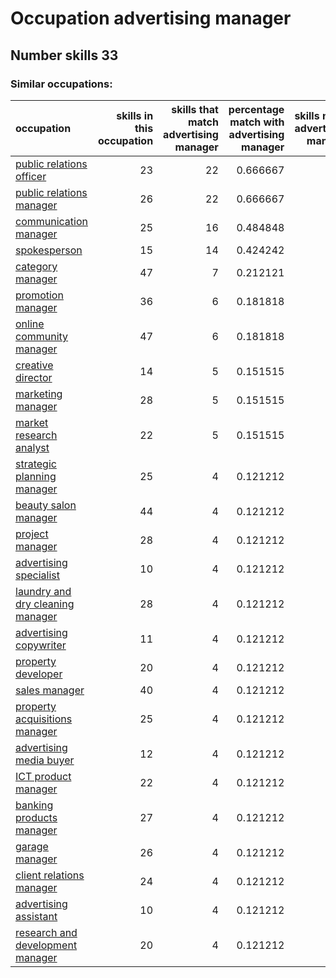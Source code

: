 # Occupation advertising manager
## Number skills 33
### Similar occupations:
| occupation                                                              |   skills in this occupation |   skills that match advertising manager |   percentage match with advertising manager |   skills not in advertising manager |
|:------------------------------------------------------------------------|----------------------------:|----------------------------------------:|--------------------------------------------:|------------------------------------:|
| [public relations officer](public_relations_officer.md)                 |                          23 |                                      22 |                                    0.666667 |                                   1 |
| [public relations manager](public_relations_manager.md)                 |                          26 |                                      22 |                                    0.666667 |                                   4 |
| [communication manager](communication_manager.md)                       |                          25 |                                      16 |                                    0.484848 |                                   9 |
| [spokesperson](spokesperson.md)                                         |                          15 |                                      14 |                                    0.424242 |                                   1 |
| [category manager](category_manager.md)                                 |                          47 |                                       7 |                                    0.212121 |                                  40 |
| [promotion manager](promotion_manager.md)                               |                          36 |                                       6 |                                    0.181818 |                                  30 |
| [online community manager](online_community_manager.md)                 |                          47 |                                       6 |                                    0.181818 |                                  41 |
| [creative director](creative_director.md)                               |                          14 |                                       5 |                                    0.151515 |                                   9 |
| [marketing manager](marketing_manager.md)                               |                          28 |                                       5 |                                    0.151515 |                                  23 |
| [market research analyst](market_research_analyst.md)                   |                          22 |                                       5 |                                    0.151515 |                                  17 |
| [strategic planning manager](strategic_planning_manager.md)             |                          25 |                                       4 |                                    0.121212 |                                  21 |
| [beauty salon manager](beauty_salon_manager.md)                         |                          44 |                                       4 |                                    0.121212 |                                  40 |
| [project manager](project_manager.md)                                   |                          28 |                                       4 |                                    0.121212 |                                  24 |
| [advertising specialist](advertising_specialist.md)                     |                          10 |                                       4 |                                    0.121212 |                                   6 |
| [laundry and dry cleaning manager](laundry_and_dry_cleaning_manager.md) |                          28 |                                       4 |                                    0.121212 |                                  24 |
| [advertising copywriter](advertising_copywriter.md)                     |                          11 |                                       4 |                                    0.121212 |                                   7 |
| [property developer](property_developer.md)                             |                          20 |                                       4 |                                    0.121212 |                                  16 |
| [sales manager](sales_manager.md)                                       |                          40 |                                       4 |                                    0.121212 |                                  36 |
| [property acquisitions manager](property_acquisitions_manager.md)       |                          25 |                                       4 |                                    0.121212 |                                  21 |
| [advertising media buyer](advertising_media_buyer.md)                   |                          12 |                                       4 |                                    0.121212 |                                   8 |
| [ICT product manager](ICT_product_manager.md)                           |                          22 |                                       4 |                                    0.121212 |                                  18 |
| [banking products manager](banking_products_manager.md)                 |                          27 |                                       4 |                                    0.121212 |                                  23 |
| [garage manager](garage_manager.md)                                     |                          26 |                                       4 |                                    0.121212 |                                  22 |
| [client relations manager](client_relations_manager.md)                 |                          24 |                                       4 |                                    0.121212 |                                  20 |
| [advertising assistant](advertising_assistant.md)                       |                          10 |                                       4 |                                    0.121212 |                                   6 |
| [research and development manager](research_and_development_manager.md) |                          20 |                                       4 |                                    0.121212 |                                  16 |
